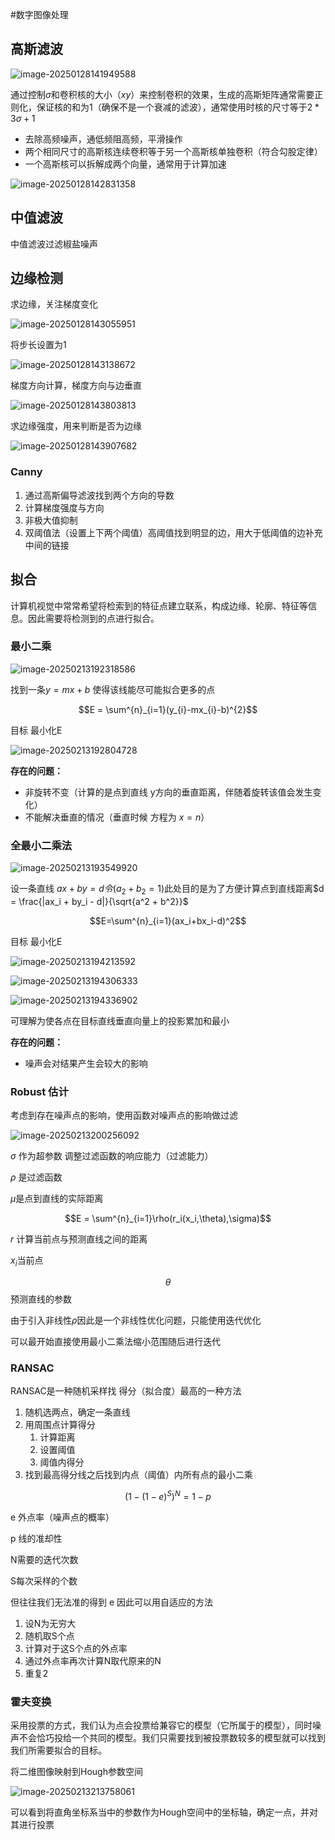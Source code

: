 

#数字图像处理

## 高斯滤波

![image-20250128141949588](https://raw.githubusercontent.com/Thislu13/image_save/main/notebook/202501281419650.png)

通过控制$\sigma$和卷积核的大小（$xy$）来控制卷积的效果，生成的高斯矩阵通常需要正则化，保证核的和为1（确保不是一个衰减的滤波），通常使用时核的尺寸等于$2*3\sigma+1$

* 去除高频噪声，通低频阻高频，平滑操作
* 两个相同尺寸的高斯核连续卷积等于另一个高斯核单独卷积（符合勾股定律）
* 一个高斯核可以拆解成两个向量，通常用于计算加速

![image-20250128142831358](https://raw.githubusercontent.com/Thislu13/image_save/main/notebook/202501281428388.png)

## 中值滤波

中值滤波过滤椒盐噪声

## 边缘检测

求边缘，关注梯度变化

![image-20250128143055951](https://raw.githubusercontent.com/Thislu13/image_save/main/notebook/202501281430981.png)

将步长设置为1 

![image-20250128143138672](https://raw.githubusercontent.com/Thislu13/image_save/main/notebook/202501281431693.png)

梯度方向计算，梯度方向与边垂直 

![image-20250128143803813](https://raw.githubusercontent.com/Thislu13/image_save/main/notebook/202501281438840.png)

求边缘强度，用来判断是否为边缘

![image-20250128143907682](https://raw.githubusercontent.com/Thislu13/image_save/main/notebook/202501281439710.png)

### Canny

1. 通过高斯偏导滤波找到两个方向的导数
2. 计算梯度强度与方向
3. 非极大值抑制
4. 双阈值法（设置上下两个阈值）高阈值找到明显的边，用大于低阈值的边补充中间的链接

## 拟合

计算机视觉中常常希望将检索到的特征点建立联系，构成边缘、轮廓、特征等信息。因此需要将检测到的点进行拟合。

### 最小二乘

![image-20250213192318586](https://raw.githubusercontent.com/Thislu13/image_save/main/notebook/202502131923673.png)

找到一条$y=mx+b$ 使得该线能尽可能拟合更多的点

$$E = \sum^{n}_{i=1}(y_{i}-mx_{i}-b)^{2}$$

目标 最小化E

![image-20250213192804728](https://raw.githubusercontent.com/Thislu13/image_save/main/notebook/202502131928761.png)

**存在的问题：**

* 非旋转不变（计算的是点到直线 y方向的垂直距离，伴随着旋转该值会发生变化）
* 不能解决垂直的情况（垂直时候 方程为 $x=n$）

### 全最小二乘法

![image-20250213193549920](https://raw.githubusercontent.com/Thislu13/image_save/main/notebook/202502131935949.png)

设一条直线 $ax+by=d令(a_{2}+b_{2}=1)$此处目的是为了方便计算点到直线距离$d = \frac{|ax_i + by_i - d|}{\sqrt{a^2 + b^2}}$

$$E=\sum^{n}_{i=1}(ax_i+bx_i-d)^2$$

目标 最小化E

![image-20250213194213592](https://raw.githubusercontent.com/Thislu13/image_save/main/notebook/202502131942634.png)

![image-20250213194306333](https://raw.githubusercontent.com/Thislu13/image_save/main/notebook/202502131943359.png)

![image-20250213194336902](https://raw.githubusercontent.com/Thislu13/image_save/main/notebook/202502131943925.png)

可理解为使各点在目标直线垂直向量上的投影累加和最小

**存在的问题：**

* 噪声会对结果产生会较大的影响

### Robust 估计

考虑到存在噪声点的影响，使用函数对噪声点的影响做过滤

![image-20250213200256092](https://raw.githubusercontent.com/Thislu13/image_save/main/notebook/202502132002130.png)

$\sigma$  作为超参数 调整过滤函数的响应能力（过滤能力）

$\rho$ 是过滤函数

$\mu$是点到直线的实际距离

$$E = \sum^{n}_{i=1}\rho(r_i(x_i,\theta),\sigma)$$

$r$ 计算当前点与预测直线之间的距离

$x_i$当前点

$$\theta$$预测直线的参数

由于引入非线性$\rho$因此是一个非线性优化问题，只能使用迭代优化

可以最开始直接使用最小二乘法缩小范围随后进行迭代

### RANSAC

RANSAC是一种随机采样找 得分（拟合度）最高的一种方法

1. 随机选两点，确定一条直线
2. 用周围点计算得分
   1. 计算距离
   2. 设置阈值
   3. 阈值内得分
3. 找到最高得分线之后找到内点（阈值）内所有点的最小二乘

$$(1-(1-e)^S)^N = 1-p$$

e 外点率（噪声点的概率）

p 线的准却性

N需要的迭代次数

S每次采样的个数

但往往我们无法准的得到 e 因此可以用自适应的方法

1. 设N为无穷大
2. 随机取S个点
3. 计算对于这S个点的外点率
4. 通过外点率再次计算N取代原来的N
5. 重复2

### 霍夫变换

采用投票的方式，我们认为点会投票给兼容它的模型（它所属于的模型），同时噪声不会恰巧投给一个共同的模型。我们只需要找到被投票数较多的模型就可以找到我们所需要拟合的目标。

将二维图像映射到Hough参数空间

![image-20250213213758061](https://raw.githubusercontent.com/Thislu13/image_save/main/notebook/202502132137094.png)

可以看到将直角坐标系当中的参数作为Hough空间中的坐标轴，确定一点，并对其进行投票